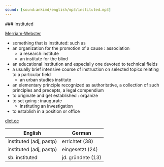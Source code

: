 ```yaml
---
sound: [sound:ankimd/english/mp3/instituted.mp3]
---
```


\### instituted

[Merriam-Webster](https://www.merriam-webster.com/dictionary/instituted)

- something that is instituted: such as
- an organization for the promotion of a cause : association
    - a research institute
    - an institute for the blind
- an educational institution and especially one devoted to technical fields
- a usually brief intensive course of instruction on selected topics relating to a particular field
    - an urban studies institute
- an elementary principle recognized as authoritative, a collection of such principles and precepts, a legal compendium
- to originate and get established : organize
- to set going : inaugurate
    - instituting an investigation
- to establish in a position or office

[dict.cc](https://www.dict.cc/instituted)

| English        | German       |
| -------------- | ------------ |
| instituted (adj, pastp) | errichtet (38) |
| instituted (adj, pastp) | eingesetzt (24) |
| sb. instituted | jd. gründete (13) |
